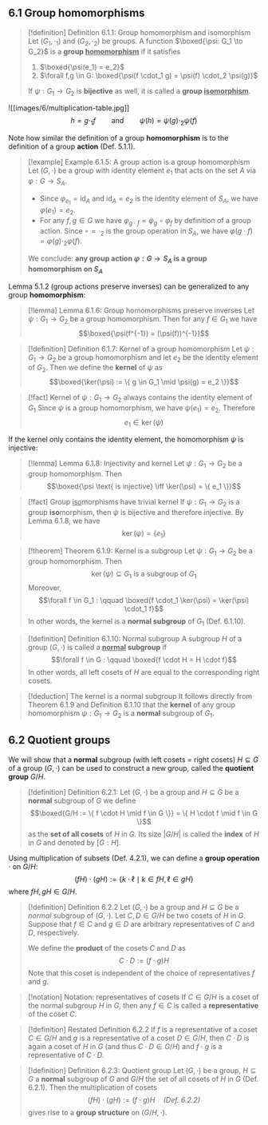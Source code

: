 ## 6.1 Group homomorphisms

> [!definition] Definition 6.1.1: Group homomorphism and isomorphism
> Let $(G_1, \cdot_1)$ and $(G_2, \cdot_2)$ be groups. A function $\boxed{\psi: G_1 \to G_2}$ is a **group <u>homomorphism</u>** if it satisfies
>
> 1. $\boxed{\psi(e_1) = e_2}$
> 2. $\forall f,g \in G: \boxed{\psi(f \cdot_1 g) = \psi(f) \cdot_2 \psi(g)}$
>
> If $\psi : G_1 \to G_2$ is **bijective** as well, it is called a **group <u>isomorphism</u>**.

![[images/6/multiplication-table.jpg]]
$$h = g \cdot_1 f \qquad \text{and} \qquad \psi(h) = \psi(g) \cdot_2 \psi(f)$$

Note how similar the definition of a group **homomorphism** is to the definition of a group **action** (Def. 5.1.1).

> [!example] Example 6.1.5: A group action is a group homomorphism
> Let $(G, \cdot)$ be a group with identity element $e_1$ that acts on the set $A$ via $\varphi : G \to S_A$.
>
> -   Since $\varphi_{e_1} = \text{id}_A$ and $\text{id}_A = e_2$ is the identity element of $S_A$, we have $\varphi(e_1) = e_2$.
> -   For any $f,g \in G$ we have $\varphi_{g \cdot f} = \varphi_g \circ \varphi_f$ by definition of a group action.
>     Since $\circ = \cdot_2$ is the group operation in $S_A$, we have $\varphi(g \cdot f) = \varphi(g) \cdot_2 \varphi(f)$.
>
> We conclude: **any group action $\varphi : G \to S_A$ is a group homomorphism on $S_A$**

Lemma 5.1.2 (group actions preserve inverses) can be generalized to any group **homomorphism**:

> [!lemma] Lemma 6.1.6: Group homomorphisms preserve inverses
> Let $\psi : G_1 \to G_2$ be a group homomorphism. Then for any $f \in G_1$ we have
> $$\boxed{\psi(f^{-1}) = (\psi(f))^{-1}}$$

> [!definition] Definition 6.1.7: Kernel of a group homomorphism
> Let $\psi : G_1 \to G_2$ be a group homomorphism and let $e_2$ be the identity element of $G_2$.
> Then we define the **kernel** of $\psi$ as
> $$\boxed{\ker(\psi) := \{ g \in G_1 \mid \psi(g) = e_2 \}}$$

> [!fact] Kernel of $\psi : G_1 \to G_2$ always contains the identity element of $G_1$
> Since $\psi$ is a group homomorphism, we have $\psi(e_1) = e_2$. Therefore $$e_1 \in \ker(\psi)$$

If the kernel only contains the identity element, the homomorphism $\psi$ is injective:

> [!lemma] Lemma 6.1.8: Injectivity and kernel
> Let $\psi : G_1 \to G_2$ be a group homomorphism. Then $$\boxed{\psi \text{ is injective} \iff \ker(\psi) = \{ e_1 \}}$$

> [!fact] Group <u>iso</u>morphisms have trivial kernel
> If $\psi : G_1 \to G_2$ is a group **iso**morphism, then $\psi$ is bijective and therefore injective.
> By Lemma 6.1.8, we have $$\ker(\psi) = \{ e_1 \}$$

> [!theorem] Theorem 6.1.9: Kernel is a subgroup
> Let $\psi : G_1 \to G_2$ be a group homomorphism. Then $$\ker(\psi) \subseteq G_1 \text{ is a subgroup of } G_1$$
> Moreover,
> $$\forall f \in G_1 : \qquad \boxed{f \cdot_1 \ker(\psi) = \ker(\psi) \cdot_1 f}$$
> In other words, the kernel is a **normal subgroup** of $G_1$ (Def. 6.1.10).

> [!definition] Definition 6.1.10: Normal subgroup
> A subgroup $H$ of a group $(G, \cdot)$ is called a **<u>normal</u> subgroup** if
> $$\forall f \in G : \qquad \boxed{f \cdot H = H \cdot f}$$
> In other words, all left cosets of $H$ are equal to the corresponding right cosets.

> [!deduction] The kernel is a normal subgroup
> It follows directly from Theorem 6.1.9 and Definition 6.1.10 that the **kernel** of any group homomorphism $\psi : G_1 \to G_2$ is a **normal** subgroup of $G_1$.

## 6.2 Quotient groups

We will show that a **normal** subgroup (with left cosets = right cosets) $H \subseteq G$ of a group $(G, \cdot)$ can be used to construct a new group, called the **quotient group** $G/H$.

> [!definition] Definition 6.2.1:
> Let $(G, \cdot)$ be a group and $H \subseteq G$ be a **normal** subgroup of $G$ we define
> $$\boxed{G/H := \{ f \cdot H \mid f \in G \}} = \{ H \cdot f \mid f \in G \}$$
> as the **set of all cosets** of $H$ in $G$.
> Its size $|G/H|$ is called the **index** of $H$ in $G$ and denoted by $[G : H]$.

Using multiplication of subsets (Def. 4.2.1), we can define a **group operation** $\cdot$ on $G/H$:$$(fH) \cdot (gH) := \{k \cdot \ell \mid k \in fH, \ell \in gH\}$$where $fH, gH \in G/H$.

> [!definition] Definition 6.2.2
> Let $(G, \cdot)$ be a group and $H \subseteq G$ be a _normal_ subgroup of $(G, \cdot)$.
> Let $C,D \in G/H$ be two cosets of $H$ in $G$.
> Suppose that $f \in C$ and $g \in D$ are arbitrary representatives of $C$ and $D$, respectively.
>
> We define the **product** of the cosets $C$ and $D$ as
> $$C \cdot D := (f \cdot g)H$$
> Note that this coset is independent of the choice of representatives $f$ and $g$.

> [!notation] Notation: representatives of cosets
> If $C \in G/H$ is a coset of the normal subgroup $H$ in $G$, then any $f \in C$ is called a **representative** of the coset $C$.

> [!definition] Restated Definition 6.2.2
> If $f$ is a representative of a coset $C \in G/H$ and $g$ is a representative of a coset $D \in G/H$, then $C \cdot D$ is again a coset of $H$ in $G$ (and thus $C \cdot D \in G/H$) and $f \cdot g$ is a representative of $C \cdot D$.

> [!definition] Definition 6.2.3: Quotient group
> Let $(G, \cdot)$ be a group, $H \subseteq G$ a **normal** subgroup of $G$ and $G/H$ the set of all cosets of $H$ in $G$ (Def. 6.2.1). Then the multiplication of cosets$$(fH) \cdot (gH) := (f \cdot g)H \quad \textit{(Def. 6.2.2)}$$ gives rise to a **group structure** on $(G/H, \cdot)$.
